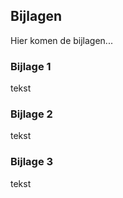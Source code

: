 ## Bijlagen

Hier komen de bijlagen...

### Bijlage 1

tekst

### Bijlage 2

tekst

### Bijlage 3

tekst


